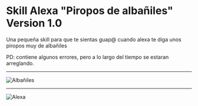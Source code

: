 # Skill Alexa "Piropos de albañiles" Version 1.0 

Una pequeña skill para que te sientas guap@ cuando alexa te diga unos piropos muy de albañiles 

PD: contiene algunos errores, pero a lo largo del tiempo se estaran arreglando.

------------

![](https://porquenosemeocurrioantes.com/wp-content/uploads/2016/09/portada-17.jpg "Albañiles")

------------

 ![](https://cdn2.auth0.com/blog/alexa-auth/logo.png "Alexa")
